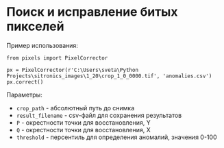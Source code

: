 # Поиск и исправление битых пикселей


Пример использования:
```
from pixels import PixelCorrector

px = PixelCorrector(r'C:\Users\sveta\Python Projects\sitronics_images\1_20\crop_1_0_0000.tif', 'anomalies.csv')
px.correct()
```

Параметры:
- ```crop_path``` - абсолютный путь до снимка
- ```result_filename``` - csv-файл для сохранения результатов
- ```P``` - окрестности точки для восстановления, Y
- ```Q``` - окрестности точки для восстановления, X
- ```threshold``` - персентиль для определения аномалий, значения 0-100
